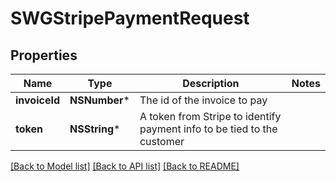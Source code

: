 # SWGStripePaymentRequest

## Properties
Name | Type | Description | Notes
------------ | ------------- | ------------- | -------------
**invoiceId** | **NSNumber*** | The id of the invoice to pay | 
**token** | **NSString*** | A token from Stripe to identify payment info to be tied to the customer | 

[[Back to Model list]](../README.md#documentation-for-models) [[Back to API list]](../README.md#documentation-for-api-endpoints) [[Back to README]](../README.md)


